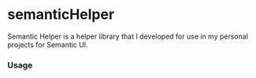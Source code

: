 # semanticHelper

Semantic Helper is a helper library that I developed for use in my personal projects for Semantic UI.

### Usage
